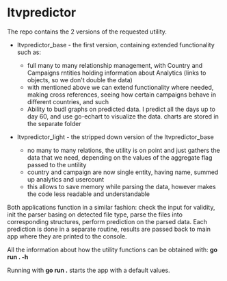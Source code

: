 # ltvpredictor

The repo contains the 2 versions of the requested utility.
- ltvpredictor_base - the first version, containing extended functionality such as:
  - full many to many relationship management, with Country and Campaigns rntities holding information about Analytics (links to objects, so we don't double the data)
  - with mentioned above we can extend functionality where needed, making cross references, seeing how certain campaigns behave in different countries, and such
  - Ability to budl graphs on predicted data. I predict all the days up to day 60, and use go-echart to visualize the data. charts are stored in the separate folder

- ltvpredictor_light - the stripped down version of the ltvpredictor_base
  - no many to many relations, the utility is on point and just gathers the data that we need, depending on the values of the aggregate flag passed to the untility
  - country and campaign are now single entity, having name, summed up analytics and usercount
  - this allows to save memory while parsing the data, however makes the code less readable and understandable

Both applications function in a similar fashion: check the input for validity, init the parser basing on detected file type, parse the files into corresponding structures, perform prediction on the parsed data.
Each prediction is done in a separate routine, results are passed back to main app where they are printed to the console.

All the information about how the utility functions can be obtained with: **go run . -h**

Running with **go run .** starts the app with a default values.
